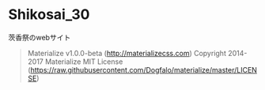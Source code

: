 # Shikosai_30
茨香祭のwebサイト


> Materialize v1.0.0-beta (http://materializecss.com)
> Copyright 2014-2017 Materialize
> MIT License (https://raw.githubusercontent.com/Dogfalo/materialize/master/LICENSE)